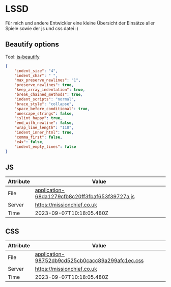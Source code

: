 # LSSD
Für mich und andere Entwickler eine kleine Übersicht der Einsätze aller Spiele sowie der js und css datei :)

<!-- automated -->
## Beautify options
Tool: [js-beautify](https://github.com/beautify-web/js-beautify)
```json
{
    "indent_size": "4",
    "indent_char": " ",
    "max_preserve_newlines": "1",
    "preserve_newlines": true,
    "keep_array_indentation": true,
    "break_chained_methods": true,
    "indent_scripts": "normal",
    "brace_style": "collapse",
    "space_before_conditional": true,
    "unescape_strings": false,
    "jslint_happy": true,
    "end_with_newline": false,
    "wrap_line_length": "110",
    "indent_inner_html": true,
    "comma_first": false,
    "e4x": false,
    "indent_empty_lines": false
}
```

## JS
| Attribute | Value |
| --------- | ----- |
| File      | [application-68da1279cfb8c20ff3fbaf653f39727a.js](https://missionchief.co.uk/assets/application-68da1279cfb8c20ff3fbaf653f39727a.js) |
| Server    | https://missionchief.co.uk |
| Time      | 2023-09-07T10:18:05.480Z |

## CSS
| Attribute | Value |
| --------- | ----- |
| File      | [application-98752db9cd525cb0cacc89a299afc1ec.css](https://missionchief.co.uk/assets/application-98752db9cd525cb0cacc89a299afc1ec.css) |
| Server    | https://missionchief.co.uk |
| Time      | 2023-09-07T10:18:05.480Z |
<!-- /automated -->
